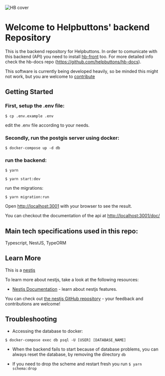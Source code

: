 ![HB cover](https://github.com/helpbuttons/hb-front/raw/develop/public/assets/images/hb_landscape_02_small.jpg?raw=true "hb cover")

# Welcome to Helpbuttons' backend Repository

This is the backend repository for Helpbuttons. In order to comunicate with this backend (API) you need to install [hb-front](https://github.com/helpbuttons/hb-front) too. For more detailed info check the hb-docs repo (https://github.com/helpbuttons/hb-docs).

This software is currently being developed heavily, so be minded this might not work, but you are welcome to [contribute](CONTRIBUTING.md)

## Getting Started

### First, setup the .env file:

`$ cp .env.example .env`

edit the .env file according to your needs.

### Secondly, run the postgis server using docker: 

`$ docker-compose up -d db`

### run the backend:
```
$ yarn

$ yarn start:dev
```

run the migrations:

```
$ yarn migration:run
```

Open [http://localhost:3001](http://localhost:3001) with your browser to see the result.

You can checkout the documentation of the api at [http://localhost:3001/doc/](http://localhost:3001/doc/)


## Main tech specifications used in this repo:

Typescript, NestJS, TypeORM

## Learn More


This is a [nestjs](https://nestjs.com/)

To learn more about nestjs, take a look at the following resources:

- [Nestjs Documentation](https://docs.nestjs.com/) - learn about nestjs features.

You can check out [the nestjs GitHub repository](https://github.com/nestjs/nest) - your feedback and contributions are welcome!


## Troubleshooting

- Accessing the database to docker:

`$ docker-compose exec db psql -U [USER] [DATABASE_NAME]`

- When the backend fails to start because of database problems, you can always reset the database, by removing the directory `db`

- If you need to drop the scheme and restart fresh you run
`$ yarn schema:drop`